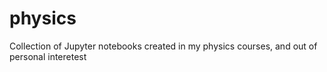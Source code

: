 # physics
Collection of Jupyter notebooks created in my physics courses, and out of personal interetest
